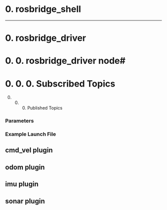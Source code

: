 # 0. rosbridge_shell

***

# 0. rosbridge_driver

# 0. 0. rosbridge_driver node#

# 0. 0. 0. Subscribed Topics

0. 0. 0. Published Topics

### Parameters

### Example Launch File

## cmd_vel plugin

## odom plugin

## imu plugin

## sonar plugin
